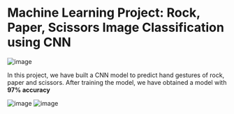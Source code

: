 # Machine Learning Project: Rock, Paper, Scissors Image Classification using CNN

![image](https://github.com/keyynatwgm/rock_paper_scissors/assets/127914968/ab9607ca-1b59-4008-b679-930d0ed0111a)

In this project, we have built a CNN model to predict hand gestures of rock, paper and scissors. After training the model, we have obtained a model with **97% accuracy**

![image](https://github.com/keyynatwgm/rock_paper_scissors/assets/127914968/8a71dcab-1434-45a8-9a44-a1e48e0f26f9)
![image](https://github.com/keyynatwgm/rock_paper_scissors/assets/127914968/ceeddb45-d155-4c20-90f1-24744926ef6a)

